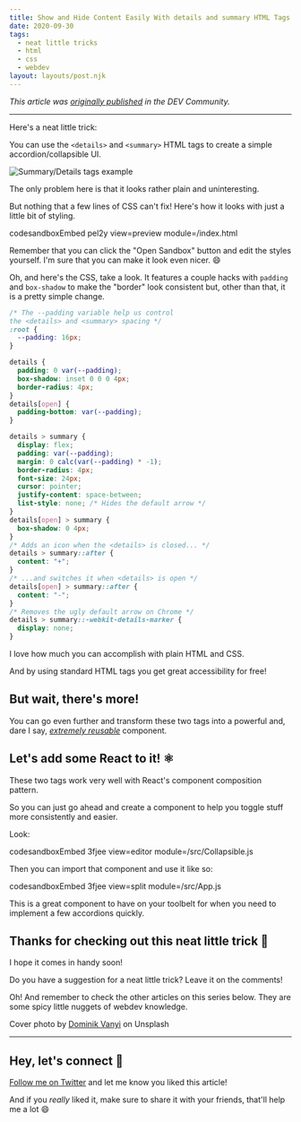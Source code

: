 ```yaml
---
title: Show and Hide Content Easily With details and summary HTML Tags
date: 2020-09-30
tags:
  - neat little tricks
  - html
  - css
  - webdev
layout: layouts/post.njk
---
```


_This article was [originally published](https://dev.to/vtrpldn/show-and-hide-content-easily-with-details-and-summary-html-tags-3eif) in the DEV Community._

---

Here's a neat little trick:

You can use the `<details>` and `<summary>` HTML tags to create a simple accordion/collapsible UI.

![Summary/Details tags example](https://dev-to-uploads.s3.amazonaws.com/i/fnfv4dzovmj7smzx50vr.gif)

The only problem here is that it looks rather plain and uninteresting.

But nothing that a few lines of CSS can't fix! Here's how it looks with just a little bit of styling.

codesandboxEmbed pel2y view=preview module=/index.html

Remember that you can click the "Open Sandbox" button and edit the styles yourself. I'm sure that you can make it look even nicer. 😄

Oh, and here's the CSS, take a look. It features a couple hacks with `padding` and `box-shadow` to make the "border" look consistent but, other than that, it is a pretty simple change.

```css
/* The --padding variable help us control
the <details> and <summary> spacing */
:root {
  --padding: 16px;
}

details {
  padding: 0 var(--padding);
  box-shadow: inset 0 0 0 4px;
  border-radius: 4px;
}
details[open] {
  padding-bottom: var(--padding);
}

details > summary {
  display: flex;
  padding: var(--padding);
  margin: 0 calc(var(--padding) * -1);
  border-radius: 4px;
  font-size: 24px;
  cursor: pointer;
  justify-content: space-between;
  list-style: none; /* Hides the default arrow */
}
details[open] > summary {
  box-shadow: 0 4px;
}
/* Adds an icon when the <details> is closed... */
details > summary::after {
  content: "+";
}
/* ...and switches it when <details> is open */
details[open] > summary::after {
  content: "-";
}
/* Removes the ugly default arrow on Chrome */
details > summary::-webkit-details-marker {
  display: none;
}
```

I love how much you can accomplish with plain HTML and CSS.

And by using standard HTML tags you get great accessibility for free!

## But wait, there's more!

You can go even further and transform these two tags into a powerful and, dare I say, [_extremely reusable_](https://dev.to/vtrpldn/series/8380) component.

## Let's add some React to it! ⚛️

These two tags work very well with React's component composition pattern.

So you can just go ahead and create a component to help you toggle stuff more consistently and easier.

Look:

codesandboxEmbed 3fjee view=editor module=/src/Collapsible.js

Then you can import that component and use it like so:

codesandboxEmbed 3fjee view=split module=/src/App.js

This is a great component to have on your toolbelt for when you need to implement a few accordions quickly.

## Thanks for checking out this neat little trick 👋

I hope it comes in handy soon!

Do you have a suggestion for a neat little trick? Leave it on the comments!

Oh! And remember to check the other articles on this series below. They are some spicy little nuggets of webdev knowledge.

Cover photo by [Dominik Vanyi](https://unsplash.com/@dominik_photography?utm_source=unsplash&utm_medium=referral&utm_content=creditCopyText) on Unsplash

---

## Hey, let's connect 👋

[Follow me on Twitter](https://twitter.com/paladini_dev) and let me know you liked this article!

And if you _really_ liked it, make sure to share it with your friends, that'll help me a lot 😄
